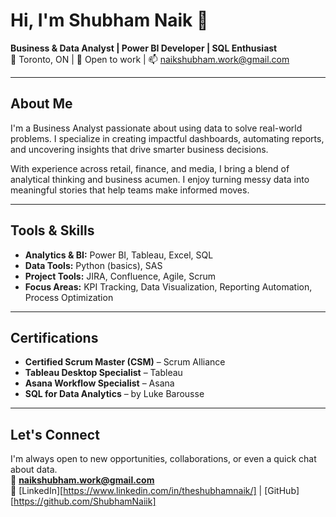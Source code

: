 # Hi, I'm Shubham Naik 👋

**Business & Data Analyst | Power BI Developer | SQL Enthusiast**  
📍 Toronto, ON | 💼 Open to work | 📫 naikshubham.work@gmail.com

---

## About Me

I'm a Business Analyst passionate about using data to solve real-world problems. I specialize in creating impactful dashboards, automating reports, and uncovering insights that drive smarter business decisions.

With experience across retail, finance, and media, I bring a blend of analytical thinking and business acumen. I enjoy turning messy data into meaningful stories that help teams make informed moves.

---

## Tools & Skills

- **Analytics & BI:** Power BI, Tableau, Excel, SQL  
- **Data Tools:** Python (basics), SAS  
- **Project Tools:** JIRA, Confluence, Agile, Scrum 
- **Focus Areas:** KPI Tracking, Data Visualization, Reporting Automation, Process Optimization

---
## Certifications

- **Certified Scrum Master (CSM)** – Scrum Alliance  
- **Tableau Desktop Specialist** – Tableau  
- **Asana Workflow Specialist** – Asana  
- **SQL for Data Analytics** – by Luke Barousse  
---

## Let's Connect

I'm always open to new opportunities, collaborations, or even a quick chat about data.  
📧 **naikshubham.work@gmail.com**  
🔗 [LinkedIn][https://www.linkedin.com/in/theshubhamnaik/] | [GitHub][https://github.com/ShubhamNaiik]
